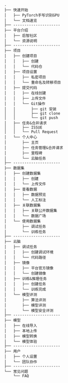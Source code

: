     .
    ├── 快速开始
    │   ├── PyTorch手写识别GPU
    │   └── 文档速览
    ├── ---------------------
    ├── 平台介绍
    │   ├── 启智社区
    │   └── 资源说明
    ├── ---------------------
    ├── 项目
    │   ├── 创建项目
    │   │   ├── 创建
    │   │   └── 代码仓
    │   ├── 项目设置
    │   │   ├── 私密项目
    │   │   └── 重命名及转移项目
    │   ├── 提交代码
    │   │   ├── 在线创建
    │   │   ├── 上传文件
    │   │   └── Git操作
    │   │       ├── git 安装
    │   │       ├── git clone
    │   │       └── git push
    │   ├── 任务&合并请求
    │   │   ├── ISSUE
    │   │   └── Pull Request
    │   └── 个人中心
    │       ├── 主页
    │       ├── 任务管理&合并请求
    │       ├── 里程碑
    │       └── 云脑任务
    ├── ---------------------
    ├── 数据集
    │   ├── 创建数据集
    │   │   ├── 创建
    │   │   └── 上传文件
    │   ├── 查看数据
    │   │   ├── 数据预览
    │   │   └── 人工标注
    │   ├── 关联数据集
    │   │   ├── 关联公开数据集
    │   │   └── 数据广场
    │   └── 使用数据集
    │       ├── 调试任务
    │       └── 训练任务
    ├── ---------------------
    ├── 云脑
    │   ├── 调试任务
    │   │   ├── 创建调试环境
    │   │   └── 代码路径
    │   ├── 镜像 
    │   │   ├── 平台官方镜像
    │   │   └── 创建镜像
    │   ├── 训练&推理任务
    │   │   ├── 创建任务
    │   │   └── 训练完成
    │   └── 模型评测
    │       ├── 算法评测
    │       ├── 模型评测
    │       └── 模型安全评测
    ├── ---------------------
    ├── 模型
    │   ├── 在线导入
    │   ├── 本地上传
    │   ├── 模型转换
    │   └── 模型体验
    ├── ---------------------
    ├── 用户
    │   ├── 个人设置
    │   └── 团队协作
    ├── ---------------------
    └── 常见问题
        └── FAQ